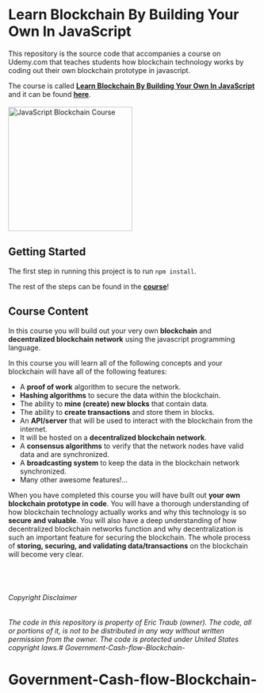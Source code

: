 # Learn Blockchain By Building Your Own In JavaScript

This repository is the source code that accompanies a course on Udemy.com that teaches students how blockchain technology works by coding out their own blockchain prototype in javascript.

The course is called **[Learn Blockchain By Building Your Own In JavaScript](https://www.udemy.com/build-a-blockchain-in-javascript/?couponCode=GHDISCOUNT)** and it can be found **[here](https://www.udemy.com/build-a-blockchain-in-javascript/?couponCode=GHDISCOUNT)**.
<br/><br/>
<a href="https://www.udemy.com/build-a-blockchain-in-javascript/?couponCode=GHDISCOUNT"><img src="https://i.imgur.com/CzdyaiX.png" alt="JavaScript Blockchain Course" width="250px"/></a>
<br/>

## Getting Started

The first step in running this project is to run `npm install`.

The rest of the steps can be found in the **[course](https://www.udemy.com/build-a-blockchain-in-javascript/?couponCode=GHDISCOUNT)**!
<br/>

## Course Content

In this course you will build out your very own **blockchain** and **decentralized blockchain network** using the javascript programming language.

In this course you will learn all of the following concepts and your blockchain will have all of the following features:

- A **proof of work** algorithm to secure the network.
- **Hashing algorithms** to secure the data within the blockchain.
- The ability to **mine (create) new blocks** that contain data.
- The ability to **create transactions** and store them in blocks.
- An **API/server** that will be used to interact with the blockchain from the internet.
- It will be hosted on a **decentralized blockchain network**.
- A **consensus algorithms** to verify that the network nodes have valid data and are synchronized.
- A **broadcasting system** to keep the data in the blockchain network synchronized.
- Many other awesome features!...

When you have completed this course you will have built out **your own blockchain prototype in code**.  You will have a thorough understanding of how blockchain technology actually works and why this technology is so **secure and valuable**.  You will also have a deep understanding of how decentralized blockchain networks function and why decentralization is such an important feature for securing the blockchain. The whole process of **storing, securing, and validating data/transactions** on the blockchain will become very clear.
<br/><br/><br/><br/>
###### Copyright Disclaimer
###### The code in this repository is property of Eric Traub (owner). The code, all or portions of it, is not to be distributed in any way without written permission from the owner.  The code is protected under United States copyright laws.# Government-Cash-flow-Blockchain-
# Government-Cash-flow-Blockchain-
